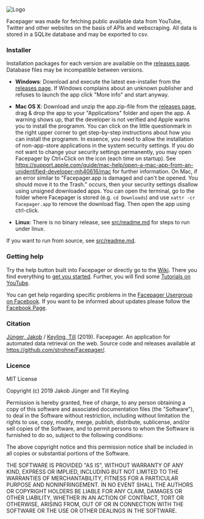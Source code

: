 ﻿![Logo](https://raw.github.com/strohne/Facepager/master/icons/icon_facepager.png)

Facepager was made for fetching public available data from YouTube, Twitter and other websites on the basis of APIs and webscraping. All data is stored in a SQLite database and may be exported to csv. 

### Installer

Installation packages for each version are available on the [releases page](https://github.com/strohne/Facepager/releases). Database files may be incompatible between versions.

- **Windows**: Download and execute the latest exe-installer from the [releases page](https://github.com/strohne/Facepager/releases). If Windows complains about an unknown publisher and refuses to launch the app click "More info" and start anyway.
- **Mac OS X**: Download and unzip the app.zip-file from the [releases page](https://github.com/strohne/Facepager/releases), drag & drop the app to your "Applications" folder and open the app. 
  A warning shows up, that the developer is not verified and Apple warns you to install the programm. You can click on the little questionmark in the right upper corner to get step-by-step instructions about how you can install the programm. In essence, you need to allow the installation of non-app-store applications in the system security settings. If you do not want to change your security settings permanently, you may open Facepager by Ctrl+Click on the icon (each time on startup). See https://support.apple.com/guide/mac-help/open-a-mac-app-from-an-unidentified-developer-mh40616/mac for further information.
  On Mac, if an error similar to "Facepager.app is damaged and can't be opened. You should move it to the Trash." occurs, then your security settings disallow using unsigned downloaded apps. You can open the terminal, go to the folder where Facepager is stored (e.g. `cd Downloads`) and use `xattr -cr Facepager.app` to remove the download flag. Then open the app using ctrl-click. 

- **Linux**: There is no binary release, see [src/readme.md](https://github.com/strohne/Facepager/blob/master/src/readme.md) for steps to run under linux.

If you want to run from source, see [src/readme.md](https://github.com/strohne/Facepager/blob/master/src/readme.md).

### Getting help

Try the help button built into Facepager or directly go to the [Wiki](https://github.com/strohne/Facepager/wiki). There you find everything to [get you started](https://github.com/strohne/Facepager/wiki/Getting-Started). Further, you will find some [Tutorials on YouTube](https://www.youtube.com/channel/UCiIbKv5b5rz-6LPTLQgVGug).

You can get help regarding specific problems in the [Facepager Usergroup on Facebook](https://www.facebook.com/groups/136224396995428/). If you want to be informed about updates please follow the [Facebook Page](https://www.facebook.com/facepagerpage).


### Citation

[Jünger, Jakob](https://www.uni-muenster.de/Kowi/personen/jakob-juenger.html) / [Keyling, Till](http://tillkeyling.com/) (2019). Facepager. An application for automated data retrieval on the web. Source code and releases available at https://github.com/strohne/Facepager/.

### Licence


MIT License

Copyright (c) 2019 Jakob Jünger and Till Keyling

Permission is hereby granted, free of charge, to any person obtaining a copy
of this software and associated documentation files (the "Software"), to deal
in the Software without restriction, including without limitation the rights
to use, copy, modify, merge, publish, distribute, sublicense, and/or sell
copies of the Software, and to permit persons to whom the Software is
furnished to do so, subject to the following conditions:

The above copyright notice and this permission notice shall be included in all
copies or substantial portions of the Software.

THE SOFTWARE IS PROVIDED "AS IS", WITHOUT WARRANTY OF ANY KIND, EXPRESS OR
IMPLIED, INCLUDING BUT NOT LIMITED TO THE WARRANTIES OF MERCHANTABILITY,
FITNESS FOR A PARTICULAR PURPOSE AND NONINFRINGEMENT. IN NO EVENT SHALL THE
AUTHORS OR COPYRIGHT HOLDERS BE LIABLE FOR ANY CLAIM, DAMAGES OR OTHER
LIABILITY, WHETHER IN AN ACTION OF CONTRACT, TORT OR OTHERWISE, ARISING FROM,
OUT OF OR IN CONNECTION WITH THE SOFTWARE OR THE USE OR OTHER DEALINGS IN THE
SOFTWARE.

